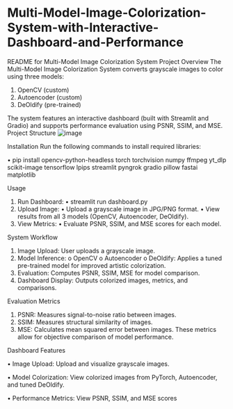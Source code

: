 # Multi-Model-Image-Colorization-System-with-Interactive-Dashboard-and-Performance

README for Multi-Model Image Colorization System
Project Overview
The Multi-Model Image Colorization System converts grayscale images to color
using three models:
1. OpenCV (custom)
2. Autoencoder (custom)
3. DeOldify (pre-trained)

The system features an interactive dashboard (built with Streamlit and Gradio)
and supports performance evaluation using PSNR, SSIM, and MSE.
Project Structure
![image](https://github.com/user-attachments/assets/f2f7b18f-41af-4ad0-9b7f-6d3c5d5d9a13)


Installation
Run the following commands to install required libraries:

• pip install opencv-python-headless torch torchvision numpy ffmpeg yt_dlp scikit-image tensorflow lpips streamlit pyngrok gradio pillow fastai matplotlib

Usage
1. Run Dashboard:
• streamlit run dashboard.py
2. Upload Image:
• Upload a grayscale image in JPG/PNG format.
• View results from all 3 models (OpenCV, Autoencoder, DeOldify).
3. View Metrics:
• Evaluate PSNR, SSIM, and MSE scores for each model.

System Workflow
1. Image Upload: User uploads a grayscale image.
2. Model Inference:
o OpenCV
o Autoencoder
o DeOldify: Applies a tuned pre-trained model for improved artistic
colorization.
3. Evaluation: Computes PSNR, SSIM, MSE for model comparison.
4. Dashboard Display: Outputs colorized images, metrics, and comparisons.

Evaluation Metrics
1. PSNR: Measures signal-to-noise ratio between images.
2. SSIM: Measures structural similarity of images.
3. MSE: Calculates mean squared error between images.
These metrics allow for objective comparison of model performance.

Dashboard Features

• Image Upload: Upload and visualize grayscale images.

• Model Colorization: View colorized images from PyTorch, Autoencoder, and tuned DeOldify.

• Performance Metrics: View PSNR, SSIM, and MSE scores
